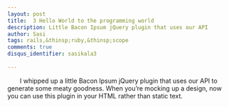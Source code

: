 ```yaml
---
layout: post
title:  3 Hello World to the programming world
description: Little Bacon Ipsum jQuery plugin that uses our API
author: Sasi
tags: rails,&thinsp;ruby,&thinsp;scope
comments: true
disqus_identifier: sasikala3
 
---
```


  &ensp;&ensp;&ensp;&ensp;I whipped up a little Bacon Ipsum jQuery plugin that uses our API to generate some meaty goodness.  When you’re mocking up a design, now you can use this plugin in your HTML rather than static text.
